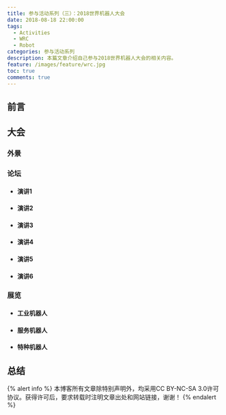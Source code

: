 ```yaml
---
title: 参与活动系列（三）：2018世界机器人大会
date: 2018-08-18 22:00:00
tags:
  - Activities
  - WRC
  - Robot
categories: 参与活动系列
description: 本篇文章介绍自己参与2018世界机器人大会的相关内容。
feature: /images/feature/wrc.jpg
toc: true
comments: true
---
```


## 前言

<!--more-->

## 大会

### 外景

### 论坛

- #### 演讲1

- #### 演讲2

- #### 演讲3

- #### 演讲4

- #### 演讲5

- #### 演讲6

### 展览

- #### 工业机器人

- #### 服务机器人

- #### 特种机器人

## 总结

{% alert info %}
本博客所有文章除特别声明外，均采用CC BY-NC-SA 3.0许可协议。获得许可后，要求转载时注明文章出处和网站链接，谢谢！
{% endalert %}
